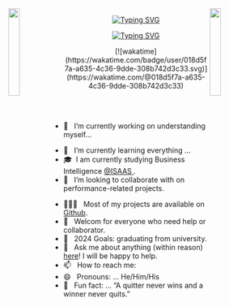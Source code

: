 <!--
![logo](logo.png)-->
<img align="left" src="https://user-images.githubusercontent.com/65187002/144930161-2f783401-8d27-4fdf-a2f7-cc0ba32f1f1f.gif" width="21%" style="display:inline;">
<img align="right" src="https://user-images.githubusercontent.com/65187002/144930161-2f783401-8d27-4fdf-a2f7-cc0ba32f1f1f.gif" width="21%" style="display:inline;">
	
<p align="center">
	<a href="https://git.io/typing-svg"><img src="https://readme-typing-svg.demolab.com?&weight=350&size=25&pause=1000&color=F762DB&repeat=false&random=false&width=435&lines=Hi+%F0%9F%91%8B%2C+I'm+Amine+Ghrab" alt="Typing SVG" /></a>
</p>
<p align="center">
<a align="center" href="https://git.io/typing-svg"><img src="https://readme-typing-svg.demolab.com?font=Fira+Code&weight=200&size=20&pause=1000&color=F762DBFF&random=false&width=435&lines=programmer+from+Tunisia;Business+Intelligence+student;always+learning+new+things" alt="Typing SVG" /></a>
</p>
<p align="center">
<a href="https://komarev.com/ghpvc/?username=amine-ghrab">
  
</a>
<!--[![wakatime](https://wakatime.com/badge/user/018d5f7a-a635-4c36-9dde-308b742d3c33.svg)](https://wakatime.com/@018d5f7a-a635-4c36-9dde-308b742d3c33)-->
[![wakatime](https://wakatime.com/badge/user/018d5f7a-a635-4c36-9dde-308b742d3c33.svg)](https://wakatime.com/@018d5f7a-a635-4c36-9dde-308b742d3c33)

</p>

<br><br>
- 🔭 &nbsp; I’m currently working on understanding myself...
<!-- - 🎙️ &nbsp; Host the [PRODCAST-NAME]() podcast. -->
- 🌱 &nbsp; I’m currently learning everything ...
- 🎓 &nbsp;I am currently studying Business Intelligence [@ISAAS ](https://isaas.rnu.tn//).
- 👯 &nbsp; I’m looking to collaborate with on performance-related projects.
<!-- - 🤔 &nbsp; I’m looking for help with ... -->
- 👨🏻‍💻 &nbsp; Most of my projects are available on [Github](https://github.com/Amineghr).
- 🤝 &nbsp; Welcom for everyone who need help or collaborator.
- 🥅 &nbsp; 2024 Goals: graduating from university.
- 💬 &nbsp; Ask me about anything (within reason) [here](https://github.com/Amineghr/ama)! I will be happy to help.
- 📫 &nbsp; How to reach me: &nbsp;
- 😄 &nbsp; Pronouns: ... He/Him/His
- 👾 &nbsp; Fun fact: ... “A quitter never wins and a winner never quits.”
<br>
